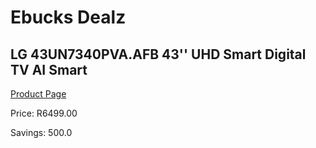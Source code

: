 
# Ebucks Dealz
## LG 43UN7340PVA.AFB 43'' UHD Smart Digital TV AI Smart
[Product Page](https://www.ebucks.com/web/shop/productSelected.do?prodId=1162691881&catId=363628279)

Price: R6499.00

Savings: 500.0


	